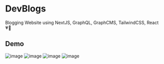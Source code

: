 # DevBlogs
Blogging Website using NextJS, GraphQL, GraphCMS, TailwindCSS, React 💗🎥
## Demo
![image](https://user-images.githubusercontent.com/75971776/190925139-f54127c7-20fd-4913-a980-d8b2fc67fde4.png)
![image](https://user-images.githubusercontent.com/75971776/190925167-8b224dd3-57ad-4081-8384-30539bc3bfe7.png)
![image](https://user-images.githubusercontent.com/75971776/190925180-a7196e8c-1863-4e80-8c46-7736dcd7e106.png)
![image](https://user-images.githubusercontent.com/75971776/190925217-bd5bce70-cd27-4d34-b6d8-2af601d8f96d.png)
